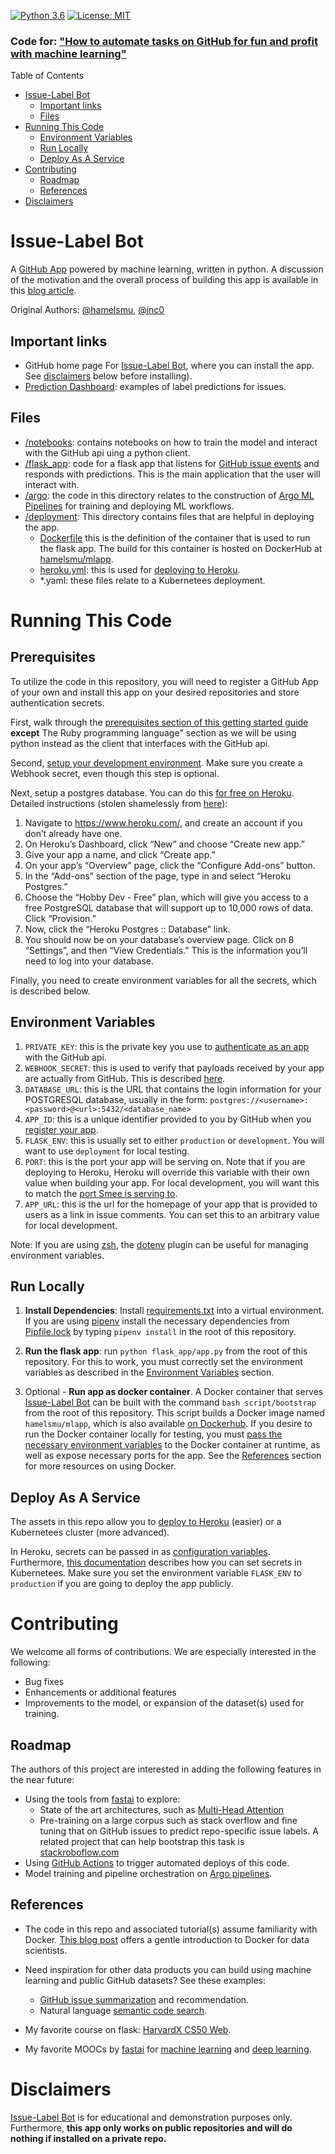 [![Python 3.6](https://img.shields.io/badge/python-3.6-blue.svg)](https://www.python.org/downloads/release/python-360/) [![License: MIT](https://img.shields.io/badge/License-MIT-darkgreen.svg)](https://opensource.org/licenses/MIT)




[blog]: https://www.google.com/

### Code for: ["How to automate tasks on GitHub for fun and profit with machine learning"][blog]

<!-- TOC depthFrom:1 depthTo:6 withLinks:1 updateOnSave:1 orderedList:0 -->
Table of Contents

- [Issue-Label Bot](#issue-label-bot)
	- [Important links](#important-links)
	- [Files](#files)
- [Running This Code](#running-this-code)
	- [Environment Variables](#environment-variables)
	- [Run Locally](#run-locally)
	- [Deploy As A Service](#deploy-as-a-service)
- [Contributing](#contributing)
	- [Roadmap](#roadmap)
	- [References](#references)
- [Disclaimers](#disclaimers)

<!-- /TOC -->

# Issue-Label Bot

A [GitHub App](https://developer.github.com/apps/) powered by machine learning, written in python.  A discussion of the motivation and the overall process of building this app is available in this [blog article][blog].

Original Authors: [@hamelsmu](https://github.com/hamelsmu), [@inc0](https://github.com/inc0)

## Important links

 - GitHub home page For [Issue-Label Bot](https://github.com/apps/issue-label-bot), where you can install the app. See [disclaimers](#Disclaimers) below before installing).
 - [Prediction Dashboard](http://mlbot.net:3000/): examples of label predictions for issues.
 
## Files
 
 - [/notebooks](/notebooks): contains notebooks on how to train the model and interact with the GitHub api uing a python client.
 - [/flask_app](/flask_app): code for a flask app that listens for [GitHub issue events](https://developer.github.com/v3/issues/events/) and responds with predictions.  This is the main application that the user will interact with.
- [/argo](/argo): the code in this directory relates to the construction of [Argo ML Pipelines](https://argoproj.github.io/) for training and deploying ML workflows. 
- [/deployment](/deployment): This directory contains files that are helpful in deploying the app.
    - [Dockerfile](/deployment/Dockerfile) this is the definition of the container that is used to run the flask app.  The build for this container is hosted on DockerHub at [hamelsmu/mlapp](https://hub.docker.com/r/hamelsmu/mlapp).
    - [heroku.yml](/heroku.yml): this is used for [deploying to Heroku](https://devcenter.heroku.com/articles/container-registry-and-runtime).
    - *.yaml: these files relate to a Kubernetees deployment.
 
# Running This Code

 ## Prerequisites

To utilize the code in this repository, you will need to register a GitHub App of your own and install this app on your desired repositories and store authentication secrets.  

First, walk through the [prerequisites section of this getting started guide](https://developer.github.com/apps/quickstart-guides/using-the-github-api-in-your-app/#prerequisites) **except** The Ruby programming language" section as we will be using python instead as the client that interfaces with the GitHub api.  

 Second, [setup your development environment](https://developer.github.com/apps/quickstart-guides/setting-up-your-development-environment/). Make sure you create a Webhook secret, even though this step is optional.

 Next, setup a postgres database.  You can do this [for free on Heroku](https://elements.heroku.com/addons/heroku-postgresql).    Detailed instructions (stolen shamelessly from [here](https://www.edx.org/course/cs50s-web-programming-with-python-and-javascript)):

1. Navigate to https://www.heroku.com/, and create an account if you don’t already have one.
2. On Heroku’s Dashboard, click “New” and choose “Create new app.”
3. Give your app a name, and click “Create app.”
4. On your app’s “Overview” page, click the “Configure Add-ons” button.
5. In the “Add-ons” section of the page, type in and select “Heroku Postgres.”
6. Choose the “Hobby Dev - Free” plan, which will give you access to a free PostgreSQL database that will support up to 10,000 rows of data. Click “Provision.”
7. Now, click the “Heroku Postgres :: Database” link.
8. You should now be on your database’s overview page. Click on 8 “Settings”, and then “View Credentials.” This is the information you’ll need to log into your database.

Finally, you need to create environment variables for all the secrets, which is described below.     

## Environment Variables

1. `PRIVATE_KEY`:  this is the private key you use to [authenticate as an app](https://developer.github.com/apps/quickstart-guides/setting-up-your-development-environment) with the GitHub api.
2. `WEBHOOK_SECRET`: this is used to verify that payloads received by your app are actually from GitHub.  This is described [here](https://developer.github.com/apps/quickstart-guides/setting-up-your-development-environment/).
2. `DATABASE_URL`: this is the URL that contains the login information for your POSTGRESQL database, usually in the form: `postgres://<username>:<password>@<url>:5432/<database_name>`
3. `APP_ID`: this is a unique identifier provided to you by GitHub when you [register your app](https://developer.github.com/apps/quickstart-guides/setting-up-your-development-environment).
4. `FLASK_ENV`: this is usually set to either `production` or `development`.  You will want to use `deployment` for local testing.
5. `PORT`: this is the port your app will be serving on.  Note that if you are deploying to Heroku, Heroku will override this variable with their own value when building your app.  For local development, you will want this to match the [port Smee is serving to](https://developer.github.com/apps/quickstart-guides/setting-up-your-development-environment/#step-1-start-a-new-smee-channel).
6. `APP_URL`: this is the url for the homepage of your app that is provided to users as a link in issue comments.  You can set this to an arbitrary value for local development.

Note: If you are using [zsh](http://www.zsh.org/), the [dotenv](https://github.com/robbyrussell/oh-my-zsh/tree/master/plugins/dotenv) plugin can be useful for managing environment variables.

## Run Locally

1. **Install Dependencies**: Install [requirements.txt](/requirements.txt) into a virtual environment.  If you are using [pipenv](https://pipenv.readthedocs.io/en/latest/) install the necessary dependencies from [Pipfile.lock](/Pipenv.lock) by typing `pipenv install` in the root of this repository.

2. **Run the flask app**: run `python flask_app/app.py` from the root of this repository.  For this to work, you must correctly set the environment variables as described in the [Environment Variables](#Environment-Variables) section.

3. Optional - **Run app as docker container**.  A Docker container that serves [Issue-Label Bot](https://github.com/apps/issue-label-bot) can be built with the command `bash script/bootstrap` from the root of this repository.  This script builds a Docker image named `hamelsmu/mlapp`, which is also available [on Dockerhub](https://hub.docker.com/r/hamelsmu/mlapp).  If you desire to run the Docker container locally for testing, you must [pass the necessary environment variables](https://stackoverflow.com/questions/30494050/how-do-i-pass-environment-variables-to-docker-containers) to the Docker container at runtime, as well as expose necessary ports for the app. See the [References](#References) section for more resources on using Docker.


## Deploy As A Service

The assets in this repo allow you to [deploy to Heroku](https://devcenter.heroku.com/articles/container-registry-and-runtime) (easier) or a Kubernetees cluster (more advanced).  

In Heroku, secrets can be passed in as [configuration variables](https://devcenter.heroku.com/articles/config-vars).  Furthermore, [this documentation](https://kubernetes.io/docs/concepts/configuration/secret/#creating-a-secret-manually) describes how you can set secrets in Kubernetees.  Make sure you set the environment variable `FLASK_ENV` to `production` if you are going to deploy the app publicly.


# Contributing

We welcome all forms of contributions.  We are especially interested in the following:

- Bug fixes
- Enhancements or additional features
- Improvements to the model, or expansion of the dataset(s) used for training.  

## Roadmap

The authors of this project are interested in adding the following features in the near future:

- Using the tools from [fastai](https://docs.fast.ai/) to explore:
    - State of the art architectures, such as [Multi-Head Attention](https://docs.fast.ai/text.models.html#MultiHeadAttention)
    - Pre-training on a large corpus such as stack overflow and fine tuning that on GitHub issues to predict repo-specific issue labels.  A related project that can help bootstrap this task is [stackroboflow.com](https://stackroboflow.com/about/index.html)
- Using [GitHub Actions](https://github.com/features/actions) to trigger automated deploys of this code.
- Model training and pipeline orchestration on [Argo pipelines](https://argoproj.github.io/).


## References
 - The code in this repo and associated tutorial(s) assume familiarity with Docker. [This blog post](https://towardsdatascience.com/how-docker-can-help-you-become-a-more-effective-data-scientist-7fc048ef91d5) offers a gentle introduction to Docker for data scientists.
 
 - Need inspiration for other data products you can build using machine learning and public GitHub datasets?  See these examples:
    - [GitHub issue summarization](https://towardsdatascience.com/how-to-create-data-products-that-are-magical-using-sequence-to-sequence-models-703f86a231f8) and recommendation.
    - Natural language [semantic code search](https://towardsdatascience.com/semantic-code-search-3cd6d244a39c).
- My favorite course on flask: [HarvardX CS50 Web](https://www.edx.org/course/cs50s-web-programming-with-python-and-javascript).
- My favorite MOOCs by [fastai](https://www.fast.ai/) for [machine learning](http://course18.fast.ai/ml) and [deep learning](http://course.fast.ai/).

# Disclaimers

[Issue-Label Bot](https://github.com/apps/issue-label-bot) is for educational and demonstration purposes only.  Furthermore, **this app only works on public repositories and will do nothing if installed on a private repo.**
